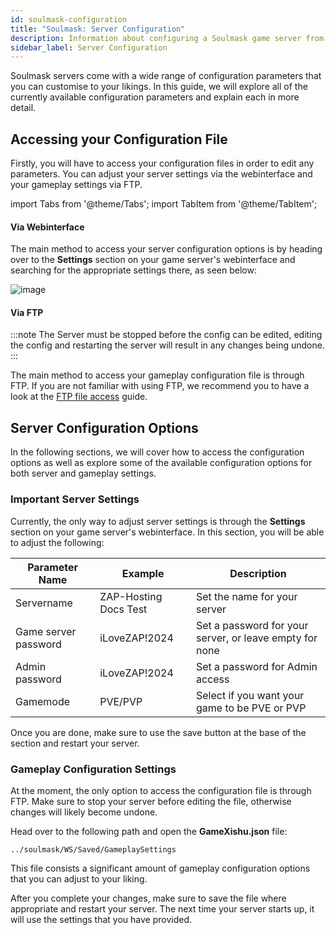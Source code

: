 ```yaml
---
id: soulmask-configuration
title: "Soulmask: Server Configuration"
description: Information about configuring a Soulmask game server from ZAP-Hosting - ZAP-Hosting.com documentation
sidebar_label: Server Configuration
---
```


Soulmask servers come with a wide range of configuration parameters that you can customise to your likings. In this guide, we will explore all of the currently available configuration parameters and explain each in more detail.

## Accessing your Configuration File

Firstly, you will have to access your configuration files in order to edit any parameters. You can adjust your server settings via the webinterface and your gameplay settings via FTP.

import Tabs from '@theme/Tabs';
import TabItem from '@theme/TabItem';

<Tabs>
<TabItem value="settings" label="Via Webinterface" default>

#### Via Webinterface

The main method to access your server configuration options is by heading over to the **Settings** section on your game server's webinterface and searching for the appropriate settings there, as seen below:

![image](https://screensaver01.zap-hosting.com/index.php/s/QDPzFgWRrfB49HB/preview)
</TabItem>

<TabItem value="ftp" label="Via FTP">

#### Via FTP

:::note
The Server must be stopped before the config can be edited, editing the config and restarting the server will result in any changes being undone.
:::

The main method to access your gameplay configuration file is through FTP. If you are not familiar with using FTP, we recommend you to have a look at the [FTP file access](gameserver-ftpaccess.md) guide.

</TabItem>
</Tabs>

## Server Configuration Options
In the following sections, we will cover how to access the configuration options as well as explore some of the available configuration options for both server and gameplay settings.

### Important Server Settings

Currently, the only way to adjust server settings is through the **Settings** section on your game server's webinterface. In this section, you will be able to adjust the following:

| Parameter Name       | Example               | Description                                             |
| -------------------- | --------------------- | ------------------------------------------------------- | 
| Servername           | ZAP-Hosting Docs Test | Set the name for your server                            |
| Game server password | iLoveZAP!2024         | Set a password for your server, or leave empty for none |
| Admin password       | iLoveZAP!2024         | Set a password for Admin access                         |
| Gamemode             | PVE/PVP               | Select if you want your game to be PVE or PVP           |

Once you are done, make sure to use the save button at the base of the section and restart your server.

### Gameplay Configuration Settings

At the moment, the only option to access the configuration file is through FTP. Make sure to stop your server before editing the file, otherwise changes will likely become undone.

Head over to the following path and open the **GameXishu.json** file:
```
../soulmask/WS/Saved/GameplaySettings
```

This file consists a significant amount of gameplay configuration options that you can adjust to your liking.

After you complete your changes, make sure to save the file where appropriate and restart your server. The next time your server starts up, it will use the settings that you have provided.